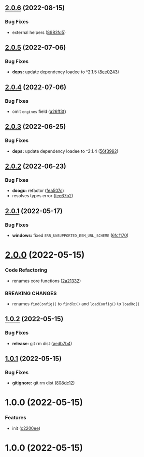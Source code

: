 ## [2.0.6](https://github.com/bent10/rcfy/compare/v2.0.5...v2.0.6) (2022-08-15)


### Bug Fixes

* external helpers ([8983fd5](https://github.com/bent10/rcfy/commit/8983fd5fe2c1b43ebf8bd15dfa4c7e0a32698a77))

## [2.0.5](https://github.com/bent10/rcfy/compare/v2.0.4...v2.0.5) (2022-07-06)


### Bug Fixes

* **deps:** update dependency loadee to ^2.1.5 ([8ee0243](https://github.com/bent10/rcfy/commit/8ee02435591351cd46f6b48facaa6eaa5d372dea))

## [2.0.4](https://github.com/bent10/rcfy/compare/v2.0.3...v2.0.4) (2022-07-06)


### Bug Fixes

* omit `engines` field ([a26ff3f](https://github.com/bent10/rcfy/commit/a26ff3f2f67699bb0316c6777410b41b25470ac8))

## [2.0.3](https://github.com/bent10/rcfy/compare/v2.0.2...v2.0.3) (2022-06-25)


### Bug Fixes

* **deps:** update dependency loadee to ^2.1.4 ([56f3992](https://github.com/bent10/rcfy/commit/56f39928965084b3f6b2786036c9345395b7fd2d))

## [2.0.2](https://github.com/bent10/rcfy/compare/v2.0.1...v2.0.2) (2022-06-23)


### Bug Fixes

* **doogu:** refactor ([fea507c](https://github.com/bent10/rcfy/commit/fea507c79ffefb05453b2dc1988852a6ee805ab0))
* resolves types error ([fee67b2](https://github.com/bent10/rcfy/commit/fee67b2c66b1cc7512db3b700538bd68fd969e88))

## [2.0.1](https://github.com/bent10/rcfy/compare/v2.0.0...v2.0.1) (2022-05-17)


### Bug Fixes

* **windows:** fixed `ERR_UNSUPPORTED_ESM_URL_SCHEME` ([6fcf170](https://github.com/bent10/rcfy/commit/6fcf170203cb9807c606eecbc03b2a42ffc123c8))

# [2.0.0](https://github.com/bent10/rcfy/compare/v1.0.2...v2.0.0) (2022-05-15)


### Code Refactoring

* renames core functions ([2a21332](https://github.com/bent10/rcfy/commit/2a21332af33e19ca963ddc80c8083fb197e6dfc7))


### BREAKING CHANGES

* renames `findConfig()` to `findRc()` and `loadConfig()` to `loadRc()`

## [1.0.2](https://github.com/bent10/rcfy/compare/v1.0.1...v1.0.2) (2022-05-15)


### Bug Fixes

* **release:** git rm dist ([aedb7b4](https://github.com/bent10/rcfy/commit/aedb7b498d565288c854b896daf9b52208a50a19))

## [1.0.1](https://github.com/bent10/rcfy/compare/v1.0.0...v1.0.1) (2022-05-15)


### Bug Fixes

* **gitignore:** git rm dist ([808dc12](https://github.com/bent10/rcfy/commit/808dc12cc8e3b42a2bf3f5978f11dbc73804ba7e))

# 1.0.0 (2022-05-15)


### Features

* init ([c2200ee](https://github.com/bent10/rcfy/commit/c2200ee1f636fcfb60a707fabaffa8104963c89c))

# 1.0.0 (2022-05-15)
